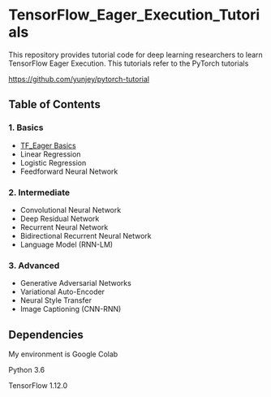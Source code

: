 # TensorFlow_Eager_Execution_Tutorials

This repository provides tutorial code for deep learning researchers to learn TensorFlow Eager Execution. This tutorials refer to the PyTorch tutorials 

https://github.com/yunjey/pytorch-tutorial



## Table of Contents
### 1. Basics
* [TF_Eager Basics](https://github.com/hellocybernetics/TensorFlow_Eager_Execution_Tutorials/tree/master/tutorials/01_basics)
* Linear Regression
* Logistic Regression
* Feedforward Neural Network

### 2. Intermediate
* Convolutional Neural Network
* Deep Residual Network
* Recurrent Neural Network
* Bidirectional Recurrent Neural Network
* Language Model (RNN-LM)

### 3. Advanced
* Generative Adversarial Networks
* Variational Auto-Encoder
* Neural Style Transfer
* Image Captioning (CNN-RNN)




## Dependencies
My environment is Google Colab

Python 3.6 

TensorFlow 1.12.0

